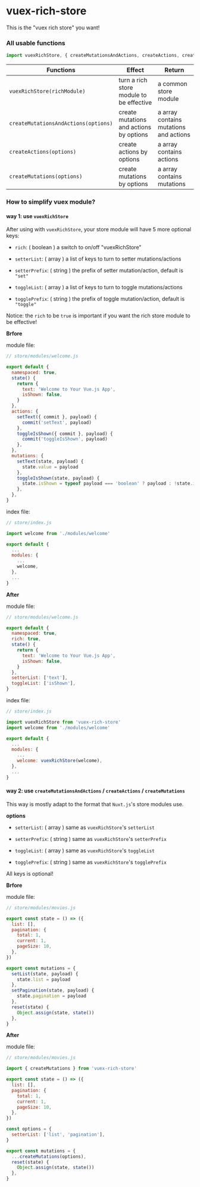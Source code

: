 # vuex-rich-store

This is the "vuex rich store" you want!

### All usable functions

```js
import vuexRichStore, { createMutationsAndActions, createActions, createMutations } from 'vuex-rich-store'
```

| Functions                            | Effect                                   | Return                                 |
| ------------------------------------ | ---------------------------------------- | -------------------------------------- |
| `vuexRichStore(richModule)`          | turn a rich store module to be effective | a common store module                  |
| `createMutationsAndActions(options)` | create mutations and actions by options  | a array contains mutations and actions |
| `createActions(options)`             | create actions by options                | a array contains actions               |
| `createMutations(options)`           | create mutations by options              | a array contains mutations             |

### How to simplify vuex module?

#### way 1: use `vuexRichStore`

After using with `vuexRichStore`, your store module will have 5 more optional keys:

- `rich`: ( boolean ) a switch to on/off "vuexRichStore"

- `setterList`: ( array ) a list of keys to turn to setter mutations/actions

- `setterPrefix`: ( string ) the prefix of setter mutation/action, default is `"set"`

- `toggleList`: ( array ) a list of keys to turn to toggle mutations/actions

- `togglePrefix`: ( string ) the prefix of toggle mutation/action, default is `"toggle"`

Notice: the `rich` to be `true` is important if you want the rich store module to be effective!

**Brfore**

module file:

```js
// store/modules/welcome.js

export default {
  namespaced: true,
  state() {
    return {
      text: 'Welcome to Your Vue.js App',
      isShown: false,
    }
  },
  actions: {
    setText({ commit }, payload) {
      commit('setText', payload)
    },
    toggleIsShown({ commit }, payload) {
      commit('toggleIsShown', payload)
    },
  },
  mutations: {
    setText(state, payload) {
      state.value = payload
    },
    toggleIsShown(state, payload) {
      state.isShown = typeof payload === 'boolean' ? payload : !state.isShown
    },
  },
}
```

index file:

```js
// store/index.js

import welcome from './modules/welcome'

export default {
  ...
  modules: {
    ...
    welcome,
  },
  ...
}
```

**After**

module file:

```js
// store/modules/welcome.js

export default {
  namespaced: true,
  rich: true,
  state() {
    return {
      text: 'Welcome to Your Vue.js App',
      isShown: false,
    }
  },
  setterList: ['text'],
  toggleList: ['isShown'],
}
```

index file:

```js
// store/index.js

import vuexRichStore from 'vuex-rich-store'
import welcome from './modules/welcome'

export default {
  ...
  modules: {
    ...
    welcome: vuexRichStore(welcome),
  },
  ...
}
```

#### way 2: use `createMutationsAndActions` / `createActions` / `createMutations`

This way is mostly adapt to the format that `Nuxt.js`'s store modules use.

**options**

- `setterList`: ( array ) same as `vuexRichStore`'s `setterList`

- `setterPrefix`: ( string ) same as `vuexRichStore`'s `setterPrefix`

- `toggleList`: ( array ) same as `vuexRichStore`'s `toggleList`

- `togglePrefix`: ( string ) same as `vuexRichStore`'s `togglePrefix`

All keys is optional!

**Brfore**

module file:

```js
// store/modules/movies.js

export const state = () => ({
  list: [],
  pagination: {
    total: 1,
    current: 1,
    pageSize: 10,
  },
})

export const mutations = {
  setList(state, payload) {
    state.list = payload
  },
  setPagination(state, payload) {
    state.pagination = payload
  },
  reset(state) {
    Object.assign(state, state())
  },
}
```

**After**

module file:

```js
// store/modules/movies.js

import { createMutations } from 'vuex-rich-store'

export const state = () => ({
  list: [],
  pagination: {
    total: 1,
    current: 1,
    pageSize: 10,
  },
})

const options = {
  setterList: ['list', 'pagination'],
}

export const mutations = {
  ...createMutations(options),
  reset(state) {
    Object.assign(state, state())
  },
}
```
